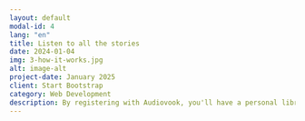 ```yaml
---
layout: default
modal-id: 4
lang: "en"
title: Listen to all the stories
date: 2024-01-04
img: 3-how-it-works.jpg
alt: image-alt
project-date: January 2025
client: Start Bootstrap
category: Web Development
description: By registering with Audiovook, you'll have a personal library of audiobooks always available. You can resume listening where you left off, manage your favorite titles, and discover new stories to expand your literary sound universe. Enjoy a listening experience tailored to you and share the passion for reading with the entire community. A world of opportunities awaits.
---
```

